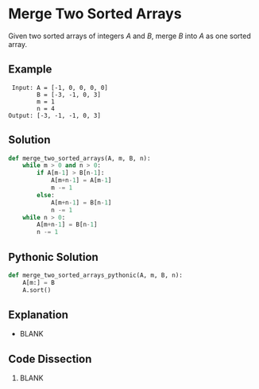 # Merge Two Sorted Arrays
Given two sorted arrays of integers _A_ and _B_, merge _B_ into _A_ as one sorted array.

## Example
```
 Input: A = [-1, 0, 0, 0, 0]
        B = [-3, -1, 0, 3]
        m = 1
        n = 4
Output: [-3, -1, -1, 0, 3]
```

## Solution
```python
def merge_two_sorted_arrays(A, m, B, n):
    while m > 0 and n > 0:
        if A[m-1] > B[n-1]:
            A[m+n-1] = A[m-1]
            m -= 1
        else:
            A[m+n-1] = B[n-1]
            n -= 1
    while n > 0:
        A[m+n-1] = B[n-1]
        n -= 1
```

## Pythonic Solution
```python
def merge_two_sorted_arrays_pythonic(A, m, B, n):
    A[m:] = B
    A.sort()
```

## Explanation
* BLANK

## Code Dissection
1. BLANK
